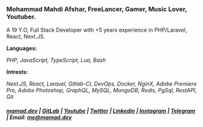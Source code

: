 
### Mohammad Mahdi Afshar, FreeLancer, Gamer, Music Lover, Youtuber.

A 19 Y.O, Full Stack Developer with +5 years experience in PHP/Laravel, React, Next.JS.

**Languages:**

_PHP, JavaScript, TypeScript, Lua, Bash_

**Intrests:**

_Next.JS, React, Laravel, Gitlab-CI, DevOps, Docker, NginX, Adobe Premiere Pro, Adobe Photoshop, GraphQL, MySQL, MongoDB, Redis, PgSql, RestAPI, Git_

##### [mamad.dev](https://mamad.dev) | [GitLab](https://gitlab.com/reloadlife) | [Youtube](https://www.youtube.com/channel/UCjTZIBpln06RcS53oUIiCDA) | [Twitter](https://twitter.com/MrReloadLife) | [Linkedin](https://www.linkedin.com/in/reloadlife/) | [Instagram](https://www.instagram.com/reloadlife/) | [Telegram](https://t.me/reloadlife/) | Email: [me@mamad.dev](mailto:me@mamad.dev)
